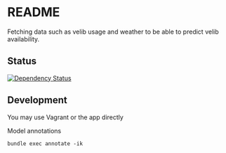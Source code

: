 # README

Fetching data such as velib usage and weather to be able to predict velib availability.

## Status

[![Dependency Status](https://gemnasium.com/badges/github.com/sallesma/cycling-pizza.svg)](https://gemnasium.com/github.com/sallesma/cycling-pizza)

## Development

You may use Vagrant or the app directly

Model annotations
```
bundle exec annotate -ik
```